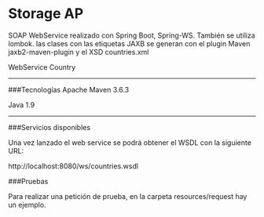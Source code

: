 # Storage AP
SOAP WebService realizado con Spring Boot, Spring-WS. También se utiliza lombok.
las clases con las etiquetas JAXB se generan con el plugin Maven jaxb2-maven-plugin 
y el XSD countries.xml

WebService Country

---

###Tecnologías
Apache Maven 3.6.3

Java 1.9

---

###Servicios disponibles

Una vez lanzado el web service se podrá obtener el WSDL con la siguiente URL:

http://localhost:8080/ws/countries.wsdl

###Pruebas

Para realizar una petición de prueba, en la carpeta resources/request hay un ejemplo.



